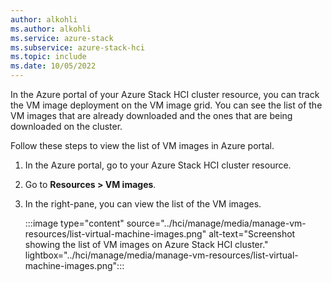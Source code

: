 ```yaml
---
author: alkohli
ms.author: alkohli
ms.service: azure-stack
ms.subservice: azure-stack-hci
ms.topic: include
ms.date: 10/05/2022
---
```


In the Azure portal of your Azure Stack HCI cluster resource, you can track the VM image deployment on the VM image grid. You can see the list of the VM images that are already downloaded and the ones that are being downloaded on the cluster.

Follow these steps to view the list of VM images in Azure portal.

1. In the Azure portal, go to your Azure Stack HCI cluster resource.
1. Go to **Resources > VM images**.
1. In the right-pane, you can view the list of the VM images.

    :::image type="content" source="../hci/manage/media/manage-vm-resources/list-virtual-machine-images.png" alt-text="Screenshot showing the list of VM images on Azure Stack HCI cluster." lightbox="../hci/manage/media/manage-vm-resources/list-virtual-machine-images.png":::
